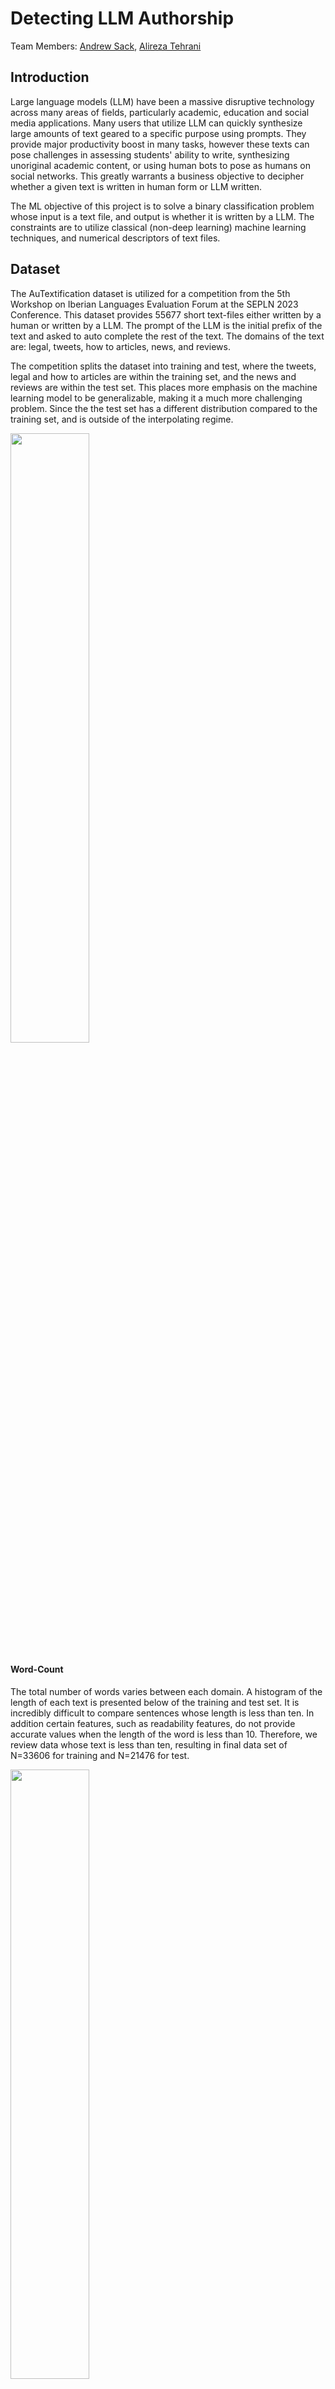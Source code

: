 # Detecting LLM Authorship

Team Members: [Andrew Sack](https://github.com/andrew-sack), [Alireza Tehrani](https://github.com/Ali-Tehrani)

## Introduction
Large language models (LLM) have been a massive disruptive technology across many areas of fields, particularly academic, education and social media applications. 
Many users that utilize LLM can quickly synthesize large amounts of text geared to a specific purpose using prompts. They provide major productivity boost in many tasks, however
these texts can pose challenges in assessing students' ability to write, synthesizing unoriginal academic content, or using human bots to pose as humans on social networks.
This greatly warrants a business objective to decipher whether a given text is written in human form or LLM written. 

The ML objective of this project is to solve a binary classification problem whose input is a text file, and output is whether it is written by a LLM. The constraints are
to utilize classical (non-deep learning) machine learning techniques, and numerical descriptors of text files.

## Dataset
The AuTextification dataset is utilized for a competition from the 5th Workshop on Iberian Languages Evaluation Forum at the SEPLN 2023 Conference. 
This dataset provides 55677 short text-files either written by a human or written by a LLM. The prompt of the LLM is the initial prefix of the text and asked to auto complete the rest of the text.
The domains of the text are: legal, tweets, how to articles, news, and reviews.  

The competition splits the dataset into training and test, where the tweets, legal and how to articles are 
within the training set, and the news and reviews are within the test set.  This places more emphasis on the machine learning model to be generalizable, making it a much more challenging problem. Since the the test set has a different distribution compared to the training set, and is
outside of the interpolating regime.

<img src="https://github.com/user-attachments/assets/9366d669-07e8-4087-bc99-80967cfd2ec9" width=50% height=50%>

#### Word-Count
The total number of words varies between each domain. A histogram of the length of each text is presented below of the training and test set. It is incredibly difficult to compare sentences whose length is less than ten. 
In addition certain features, such as readability features, do not provide accurate values when the length of the word is less than 10. Therefore, we review data whose text is less than ten, resulting in final data set of N=33606 for training and N=21476 for test.  

<img src="https://github.com/user-attachments/assets/76b15380-67fa-4f61-8897-002f661d6d66" width=50% height=50%>

The following illustrates the word-count per domain of the training and test set. The tweet shows the lowest amount of word count, and all other domains shows high frequency of word-count between 60-80. 

<img src="https://github.com/user-attachments/assets/9b4e23fc-7635-408f-bbc5-bef03022a795" width=75% height=75%>

## Feature Selection

Different description of the text file is computed resulting in a total list of 316 features. We consider a wide variety of features ranging from simple features that include:

- Total amount of (unique) words
- Relative frequencies of different punctuation, and letters.
- The average length of words and sentences.
- Lexical diversity of the text, defined as the total number of unique words divided by the total number of words.
- The number of emotional words used, obtained from the(EmoLex) Word-Emotion Association Lexicon dataset.
- The number of common words used, obtained from the COCA Word Frequency dataset.

In addition, we employed some existing natural language processing libraries to extract features, including:

- The text's polarity (positive, neutral or negative feeling of the text), and its sentiment (personal opinion, and factual information)
- The grade-level or years of education needed to understand the text
- The relative frequency of vowel sounds.  

The following outlines two of our features, based on generated and human data:


## Model Selection and Results

We utilized four very common machine learning mdoels to predict binary classification problems: random forest, Light Gradient Boosting Machine (Light-GBM), and feed-forward neural networks (FFNN). 
We remove 10/% of our training dataset as a hold-out set for comparing whether our model performs well on the non-interpolating regime from the initial test-set and from the interpolating regime. 


#### Random Forest
  We utilize a random forest from scikit-learn package.  All 316 features were utilized, and only a single hyper-parameter was utilized: the number of estimators. The value for the number of estimators was found to be 100.  The accuracies was found to be 0.79\% on the validation set and 64\% on the test set. The confusion plot of the validation is shown below, illustrating relatively the same level of false negatives and positives.
  
  <img src="https://github.com/user-attachments/assets/8763e686-5548-405d-a946-fbeb39d2915a" width=85% height=50%>

Whereas, the confusion plot of the test set is shown below,, illustrating much more false negatives than false positives.

  <img src="https://github.com/user-attachments/assets/dd3badaa-cbe2-49c5-b501-b3cbc64b6038" width=56% height=60%>

The Random Forest model identified these as the ten most influential features:

- Unique Word Count:                   0.035
- TTR Lexical Diversity:               0.027
- Hapax Rate:                0.023
- Sentence Length:                     0.017
- Average Sentence Length:             0.016
- Flesch reading score:                 0.015
- Gunning God Index:                   0.013
- Complex Word Frequencies:           0.012
- Frequencies of Proper Nouns:    0.012
- Average Word Length:                 0.012

#### FFNN

  We utilize a feedforward neural network from the scikit-learn package. All 316 features were utilized, and the hyper-parameters optimized were: number of hidden layers, activation function, optimization algorithm and choice of learning rate.  The accuracies was found to be 0.78 \% on the validation set and 62\% on the test set. Making it very similar to the random forest model. The following confusion matrices are shown of the validation and test set, respectively.  These demonstrate that the FFNN are able to have more balanced number of false negatives, and false positive.
  Since our business objective is based on fraud and spam detection, these indicate that the FFNN has much less false negatives, and would be more suited for these tasks.
  
  <img src="https://github.com/user-attachments/assets/536bfbab-6526-4490-9e4f-b81e94f7b49a" width=85% height=50%>

  <img src="https://github.com/user-attachments/assets/ff691adb-1edf-4ac4-9643-db33ed6b06f1" width=56% height=60%>


#### Light-GBM 


## File Descriptions

- [Data Folder](./Data/) : Folder that contains all of the datasets used (both raw, features and clean).
  - AuTextification dataset: contains the human and LLM written text used for classification. 
  - COCA Word Frequency dataset: contains the most frqeuent words from  the COCA (Corpus of Contemporary American English).
  - (EmoLex) Word-Emotion Association Lexicon dataset: contains a list of words that their basic emotion, and sentiment.
- [Deliverables Folder](./Deliberables) : Contains our business KPI report, and executive summary.
- [Scripts Folder](./Scripts): Contains all of our scripts used to generate, and produce these results.
